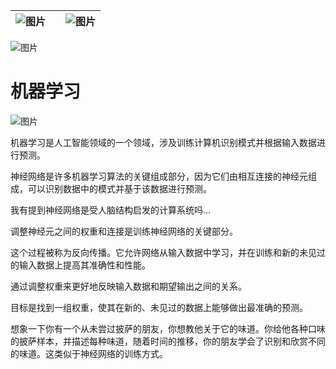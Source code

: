 | ![图片](img/chapter_title_corner_decoration_left.png) |  | ![图片](img/chapter_title_corner_decoration_right.png) |
| --- | --- | --- |

![图片](img/chapter_title_above.png)

# 机器学习

![图片](img/chapter_title_below.png)

机器学习是人工智能领域的一个领域，涉及训练计算机识别模式并根据输入数据进行预测。

神经网络是许多机器学习算法的关键组成部分，因为它们由相互连接的神经元组成，可以识别数据中的模式并基于该数据进行预测。

我有提到神经网络是受人脑结构启发的计算系统吗...

调整神经元之间的权重和连接是训练神经网络的关键部分。

这个过程被称为反向传播。它允许网络从输入数据中学习，并在训练和新的未见过的输入数据上提高其准确性和性能。

通过调整权重来更好地反映输入数据和期望输出之间的关系。

目标是找到一组权重，使其在新的、未见过的数据上能够做出最准确的预测。

想象一下你有一个从未尝过披萨的朋友，你想教他关于它的味道。你给他各种口味的披萨样本，并描述每种味道，随着时间的推移，你的朋友学会了识别和欣赏不同的味道。这类似于神经网络的训练方式。

